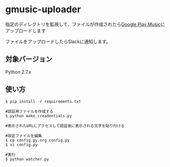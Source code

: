 # gmusic-uploader

指定のディレクトリを監視して、ファイルが作成されたら[Google Play Music](https://music.google.com/)にアップロードします

ファイルをアップロードしたらSlackに通知します。

## 対象バージョン

Python 2.7.x

## 使い方

```
$ pip install -r requirements.txt

#認証用ファイルを作成する
$ python make_creadentials.py

#表示されたURLにアクセスして認証後に表示される文字を貼り付ける

#設定ファイルを編集
$ cp config.py.org config.py
$ vi config.py 

#実行
$ python watcher.py
```